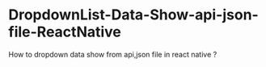 # DropdownList-Data-Show-api-json-file-ReactNative
How to dropdown data show from api,json file in react native ?

